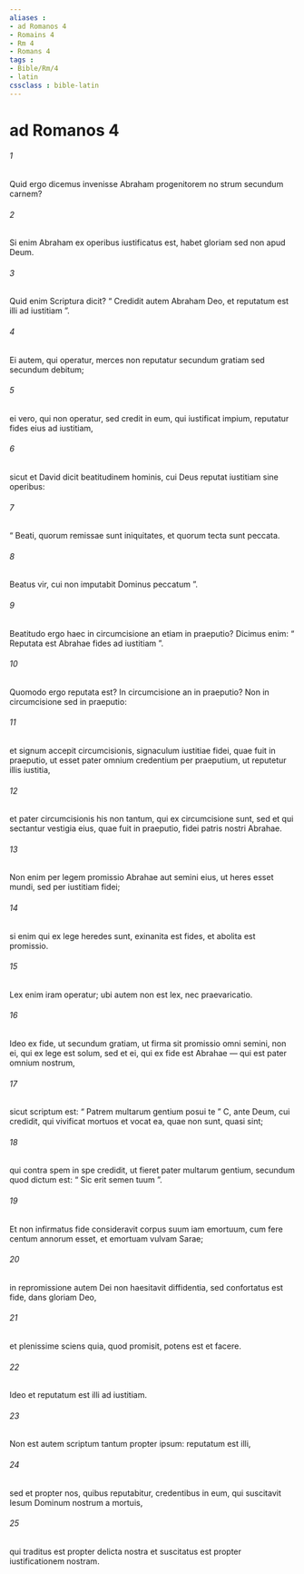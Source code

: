 ```yaml
---
aliases : 
- ad Romanos 4
- Romains 4
- Rm 4
- Romans 4
tags : 
- Bible/Rm/4
- latin
cssclass : bible-latin
---
```


# ad Romanos 4

###### 1
Quid ergo dicemus invenisse Abraham progenitorem no strum secundum carnem? 
###### 2
Si enim Abraham ex operibus iustificatus est, habet gloriam sed non apud Deum. 
###### 3
Quid enim Scriptura dicit? “ Credidit autem Abraham Deo, et reputatum est illi ad iustitiam ”.
###### 4
Ei autem, qui operatur, merces non reputatur secundum gratiam sed secundum debitum; 
###### 5
ei vero, qui non operatur, sed credit in eum, qui iustificat impium, reputatur fides eius ad iustitiam, 
###### 6
sicut et David dicit beatitudinem hominis, cui Deus reputat iustitiam sine operibus:
###### 7
“ Beati, quorum remissae sunt iniquitates, et quorum tecta sunt peccata.
###### 8
Beatus vir, cui non imputabit Dominus peccatum ”.
###### 9
Beatitudo ergo haec in circumcisione an etiam in praeputio? Dicimus enim: “ Reputata est Abrahae fides ad iustitiam ”. 
###### 10
Quomodo ergo reputata est? In circumcisione an in praeputio? Non in circumcisione sed in praeputio: 
###### 11
et signum accepit circumcisionis, signaculum iustitiae fidei, quae fuit in praeputio, ut esset pater omnium credentium per praeputium, ut reputetur illis iustitia, 
###### 12
et pater circumcisionis his non tantum, qui ex circumcisione sunt, sed et qui sectantur vestigia eius, quae fuit in praeputio, fidei patris nostri Abrahae.
###### 13
Non enim per legem promissio Abrahae aut semini eius, ut heres esset mundi, sed per iustitiam fidei; 
###### 14
si enim qui ex lege heredes sunt, exinanita est fides, et abolita est promissio. 
###### 15
Lex enim iram operatur; ubi autem non est lex, nec praevaricatio. 
###### 16
Ideo ex fide, ut secundum gratiam, ut firma sit promissio omni semini, non ei, qui ex lege est solum, sed et ei, qui ex fide est Abrahae — qui est pater omnium nostrum, 
###### 17
sicut scriptum est: “ Patrem multarum gentium posui te ” C, ante Deum, cui credidit, qui vivificat mortuos et vocat ea, quae non sunt, quasi sint; 
###### 18
qui contra spem in spe credidit, ut fieret pater multarum gentium, secundum quod dictum est: “ Sic erit semen tuum ”. 
###### 19
Et non infirmatus fide consideravit corpus suum iam emortuum, cum fere centum annorum esset, et emortuam vulvam Sarae; 
###### 20
in repromissione autem Dei non haesitavit diffidentia, sed confortatus est fide, dans gloriam Deo, 
###### 21
et plenissime sciens quia, quod promisit, potens est et facere. 
###### 22
Ideo et reputatum est illi ad iustitiam.
###### 23
Non est autem scriptum tantum propter ipsum: reputatum est illi, 
###### 24
sed et propter nos, quibus reputabitur, credentibus in eum, qui suscitavit Iesum Dominum nostrum a mortuis, 
###### 25
qui traditus est propter delicta nostra et suscitatus est propter iustificationem nostram.
